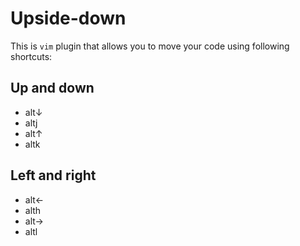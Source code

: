 # Upside-down

This is `vim` plugin that allows you to move your code using following shortcuts:

## Up and down
 - <key>alt</key><key>↓</key>
 - <key>alt</key><key>j</key>
 - <key>alt</key><key>↑</key>
 - <key>alt</key><key>k</key>

## Left and right
 - <key>alt</key><key>←</key>
 - <key>alt</key><key>h</key>
 - <key>alt</key><key>→</key>
 - <key>alt</key><key>l</key>